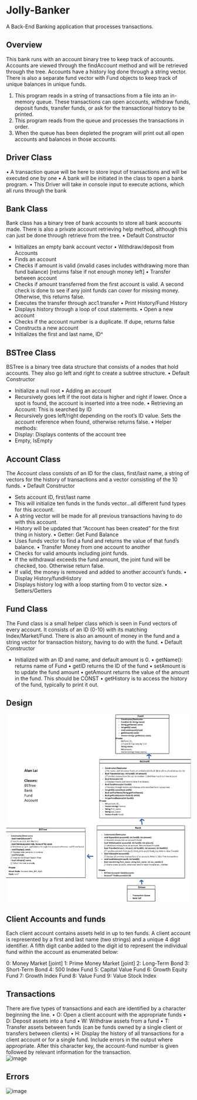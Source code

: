 # Jolly-Banker
A Back-End Banking application that processes transactions. 

## Overview
This bank runs with an account binary tree to keep track of accounts. Accounts are viewed through the findAccount method and will be retrieved through the tree. Accounts have a history log done through a string vector. There is also a separate fund vector with Fund objects to keep track of unique balances in unique funds. 
1. This program reads in a string of transactions from a file into an in-memory queue. These transactions can open accounts, withdraw funds, deposit funds, transfer funds, or ask for the transactional history to be printed.
2. This program reads from the queue and processes the transactions in order.
3. When the queue has been depleted the program will print out all open accounts and balances in those accounts.

## Driver Class
•	A transaction queue will be here to store input of transactions and will be executed one by one
•	A bank will be initiated in the class to open a bank program.
•	This Driver will take in console input to execute actions, which all runs through the bank

## Bank Class
Bank class has a binary tree of bank accounts to store all bank accounts made. There is also a private account retrieving help method, although this can just be done through retrieve from the tree.
•	Default Constructor
-	Initializes an empty bank account vector
•	Withdraw/deposit  from Accounts
-	Finds an account
-	Checks if amount is valid (invalid cases includes withdrawing more than fund balance) [returns false if not enough money left]
•	Transfer between account
-	Checks if amount transferred from the first account is valid. A second check is done to see if any joint funds can cover for missing money. Otherwise, this returns false.
-	Executes the transfer through acc1.transfer
•	Print History/Fund History
-	Displays history through a loop of cout statements. 
•	Open a new account
-	Checks if the account number is a duplicate. If dupe, returns false
-	Constructs a new account 
-	Initializes the first and last name, ID^

## BSTree Class
BSTree is a binary tree data structure that consists of a nodes that hold accounts. They also go left and right to create a subtree structure. 
•	Default Constructor
-	Initialize a null root
•	Adding an account
-	Recursively goes left if the root data is higher and right if lower. Once a spot is found, the account is inserted into a tree node.
•	Retrieving an Account: This is searched by ID
-	Recursively goes left/right depending on the root’s ID value. Sets the account reference when found, otherwise returns false.
•	Helper methods: 
-	Display: Displays contents of the account tree
-	Empty, IsEmpty

## Account Class
The Account class consists of an ID for the class, first/last name, a string of vectors for the history of transactions and a vector consisting of the 10 funds.
•	Default Constructor
-	Sets account ID, first/last name
-	This will initialize ten funds in the funds vector…all different fund types for this account. 
-	A string vector will be made for all previous transactions having to do with this account.
-	History will be updated that “Account <id> has been created” for the first thing in history.
•	Getter: Get Fund Balance
-	Uses funds vector to find a fund and returns the value of that fund’s balance.
•	Transfer Money from one account to another
-	Checks for valid amounts including joint funds. 
-	If the withdrawal exceeds the fund amount, the joint fund will be checked, too. Otherwise return false.
-	If valid, the money is removed and added to another account’s funds.
•	Display History/fundHistory
-	Displays history log with a loop starting from 0 to vector size.
•	Setters/Getters

## Fund Class
The Fund class is a small helper class which is seen in Fund vectors of every account. It consists of an ID (0-10) with its matching Index/Market/Fund. There is also an amount of money in the fund and a string vector for transaction history, having to do with the fund.
•	Default Constructor
-	Initialized with an ID and name, and default amount is  0.
•	getName(): returns name of Fund
•	getID returns the ID of the fund
•	setAmount is to update the fund amount
•	getAmount returns the value of the amount in the fund. This should be CONST
•	getHistory is to access the history of the fund, typically to print it out.


## Design

![alt text](https://github.com/alan-lai1738/Jolly-Banker/blob/main/InkedProgram%205%20design%20Alan_LI.jpg?raw=true)
  
  
## Client Accounts and funds
Each client account contains assets held in up to ten funds.  A client account is represented by a first and last name (two strings) and a unique 4 digit identifier.  A fifth digit canbe added to the digit id to represent the individual fund within the account as enumerated below:
  
0: Money Market [joint]
1: Prime Money Market [joint] 
2: Long-Term Bond 
3: Short-Term Bond 
4: 500 Index Fund 
5: Capital Value Fund
6: Growth Equity Fund
7: Growth Index Fund
8: Value Fund
9: Value Stock Index
  
## Transactions
There are five types of transactions and each are identified by a character beginning the line. 
• O:  Open a client account with the appropriate funds
• D:  Deposit assets into a fund
• W: Withdraw assets from a fund
• T:  Transfer assets between funds (can be funds owned by a single client or transfers between clients)
• H:  Display the history of all transactions for a client account or for a single fund.  Include errors in the output where appropriate. After this character key, the account-fund number is given followed by relevant information for the transaction.   
 ![image](https://user-images.githubusercontent.com/70036749/125998723-95182f55-59ef-47fc-872e-27ef11a4f56c.png)

 ## Errors
 ![image](https://user-images.githubusercontent.com/70036749/125998813-3c64c035-3722-4291-bc97-90fdfb2f52d2.png)

